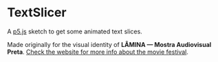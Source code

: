 # TextSlicer

A [p5.js](https://p5js.org/) sketch to get some animated text slices.  

Made originally for the visual identity of **LÂMINA — Mostra Audiovisual Preta**. [Check the website for more info about the movie festival](http://www.mostralamina.com.br).